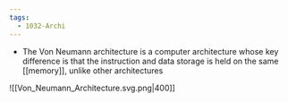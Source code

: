 ```yaml
---
tags:
  - 1032-Archi
---
```

- The Von Neumann architecture is a computer architecture whose key difference is that the instruction and data storage is held on the same [[memory]], unlike other architectures

![[Von_Neumann_Architecture.svg.png|400]]